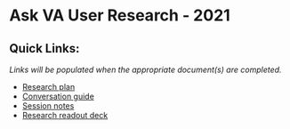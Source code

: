 # Ask VA User Research - 2021

## Quick Links:

*Links will be populated when the appropriate document(s) are completed.*

- [Research plan](https://github.com/department-of-veterans-affairs/va.gov-team/blob/master/products/iris/research/ava/2021-04/research-plan.md)
- [Conversation guide](https://github.com/department-of-veterans-affairs/va.gov-team/blob/master/products/iris/research/ava/2021-04/conversation-guide.md)
- [Session notes](https://docs.google.com/spreadsheets/d/e/2PACX-1vTLaErsXHAnP35cJLFeOxuf6WjrYiMBQLddbcd0Lb3hxb9XDUGMGIe7KEGBOcn1GqxF-YP7Rd7QHGKR/pubhtml?gid=2043680478&single=true)
- [Research readout deck](https://github.com/department-of-veterans-affairs/va.gov-team/blob/master/products/iris/research/ava/2021-04/AVAUserResearchReadout.pdf)

